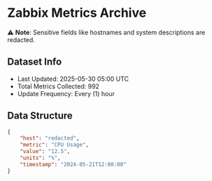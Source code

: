 # Zabbix Metrics Archive

⚠️ **Note**: Sensitive fields like hostnames and system descriptions are redacted.

## Dataset Info
- Last Updated: 2025-05-30 05:00 UTC
- Total Metrics Collected: 992
- Update Frequency: Every (1) hour

## Data Structure
```json
{
    "host": "redacted",
    "metric": "CPU Usage",
    "value": "12.5",
    "units": "%",
    "timestamp": "2024-05-21T12:00:00"
}
```
